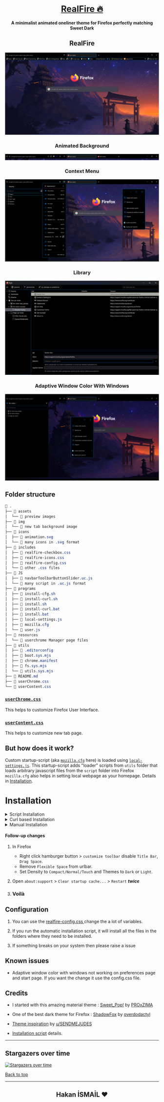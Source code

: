 <div align="center">

  # [RealFire 🔥](https://github.com/Hakanbaban53/RealFire)
  **A minimalist animated oneliner theme for Firefox perfectly matching Sweet Dark**
</div>

<h2 align="center">RealFire</h2>
<p align="center"><img src="./assets/preview.png"></p>

<h3 align="center">Animated Background</h3>
<p align="center" style="max-heigh:250px"><img src="./assets/navbar.gif"></p>

<h3 align="center">Context Menu</h3>
<p align="center"><img src="./assets/context.png"></p>

<h3 align="center">Library</h3>
<p align="center"><img src="./assets/library.png"></p>

<h3 align="center">Adaptive Window Color With Windows</h3>
<p align="center"><img src="./assets/adaptive.gif"></p>

## Folder structure

```css
 .
├──  assets
│  └──  preview images
├──  img
│  └──  new tab background image
├──  icons
│  ├──  animation.svg
│  └──  many icons in .svg format
├──  includes
│  ├──  realfire-checkbox.css
│  ├──  realfire-icons.css
│  ├──  realfire-config.css
│  └──  other .css files
├──  JS
│  ├──  navbarToolbarButtonSlider.uc.js
│  └──  many script in .uc.js format
├──  programs
│  ├──  install-cfg.sh
│  ├──  install-curl.sh
│  ├──  install.sh
│  ├──  install-curl.bat
│  ├──  install.bat
│  ├──  local-settings.js
│  ├──  mozilla.cfg
│  └──  user.js
├──  resources
│  └──  userchrome Manager page files
├──  utils
│  ├──  .editorconfig
│  ├──  boot.sys.mjs
│  ├──  chrome.manifest
│  ├──  fs.sys.mjs
│  └──  utils.sys.mjs
├──  README.md
├──  userChrome.css
└──  userContent.css

```

### [`userChrome.css`](./userChrome.css)
This helps to customize Firefox User Interface.

### [`userContent.css`](./userContent.css)
This helps to customize new tab page.


## **But how does it work?**
Custom startup-script (aka [`mozilla.cfg`](./programs/mozilla.cfg) here) is loaded using [`local-settings.js`](./programs/local-settings.js). This startup-script adds "loader" scripts from `utils` folder that loads arbitrary javascript files from the `script` folder into Firefox<br>
`mozilla.cfg` also helps in setting local webpage as your homepage. Details in [Installation](#Installation).

# Installation

<details><summary>Script Installation</summary>

1) Clone the repository and enter folder:

    ```console
    $ git clone https://github.com/Hakanbaban53/RealFire.git && cd RealFire
    ```

2) Run installation script

    This script will lookup default Firefox profile location and install the theme with default configurations.

    <details><summary>Linux/MacOS</summary><br>

    ```console
    $ ./programs/install.sh # Standard
    $ ./programs/install.sh -f ~/.var/app/org.mozilla.firefox/.mozilla/firefox # Flatpak
    $ ./programs/install.sh -f ~/snap/firefox/common/.mozilla/firefox/ # Snap
    ```
    </details>

   <details><summary>Windows</summary><br>

    ```powershell
    > programs\install.bat REM Standard
    > programs\install.bat -e -b "C:\Program Files (x86)\Mozilla Firefox" REM Disable fx-autoconfig and Custom binary folder
    ```
    </details>

    #### Script options
    - `-b <binary_folder>` *optional*
        - Set custom Firefox binary folder path, for example `/usr/lib32/firefox`
        - Default: Auto detects in linux. `C:\Program Files\Mozilla Firefox` in windows

    - `-f <firefox_folder>` *optional*
        - Set custom Firefox folder path, for example `~/.mozilla/icecat/`
        - Default: `~/.mozilla/firefox/` in linux. `%APPDATA%\Mozilla\Firefox` in windows

    - `-p <profile_name>` *optional*
        - Set custom profile name, for example `4htgy4pu.app`
        - Default: Profile folder name found in `profiles.ini` at ->
        ```
        [Install4F96D1932A9F858E]
        Default=1yrah0xg.default-release
        Locked=1
        ```

    - `-e` *optional*
        - Install [`fx-autoconfig`](https://github.com/MrOtherGuy/fx-autoconfig)
        - Runs sudo to copy `mozilla.cfg` and `local-settings.js` to Application Binary folder
        - Default: True

    - `-h` *optional*
        - Shows help message with flags info
</details>

<details><summary>Curl based Installation</summary>

- You can also install this theme with one command:

    <details><summary>Linux/MacOS</summary><br>

    ```console
    $ curl -s -o- https://raw.githubusercontent.com/Hakanbaban53/RealFire/master/programs/install-curl.sh | bash # Standard
    $ curl -s -o- https://raw.githubusercontent.com/Hakanbaban53/RealFire/master/programs/install-curl.sh | bash -s -- -f ~/.var/app/org.mozilla.firefox/.mozilla/firefox # Flatpak
    ```
    </details>

   <details><summary>Windows</summary><br>

    ```powershell
    > curl -sL "https://raw.githubusercontent.com/Hakanbaban53/RealFire/master/programs/install-curl.bat" > %TEMP%\install-curl.bat && %TEMP%\install-curl.bat REM Standard
    > curl -sL "https://raw.githubusercontent.com/Hakanbaban53/RealFire/master/programs/install-curl.bat" > %TEMP%\install-curl.bat && %TEMP%\install-curl.bat -b "C:\Program Files (x86)\Mozilla Firefox" REM Custom binary folder

    ```
    </details>
</details>

<details><summary>Manual Installation</summary>

1) Open `about:support` in new tab and click `Open Directory` near `Profile Directory`.

2) Open this directory in terminal and clone the repository

    Note: If you already have a `chrome` folder under `Profile Directory`, rename it to `chrome_bak` or anything else to preserve your old theme.

    ```console
    $ cd {Your profile directory}

    $ git clone https://github.com/Hakanbaban53/RealFire.git chrome

    $ cd chrome
    ```



   <details><summary>MacOS</summary><br>

    - `about:support` > `Application Binary` > `{Installation folder}firefox`<br>
    Generally `Installation folder` is `/Applications/Firefox.app/Contents/MacOS/` (`Firefox Nightly` for Nightly version)

      For `MacOS`, our destination folder is `/Applications/Firefox.app/Contents/Resources/`

    ```console
    $ ln -s "`pwd`/programs/user.js" ../user.js

    $ cp ./programs/mozilla.cfg /Applications/Firefox.app/Contents/Resources/

    $ cp ./programs/local-settings.js /Applications/Firefox.app/Contents/Resources/defaults/pref/
    ```
    </details>

    <details><summary>Windows</summary><br>

    - `about:support` > `Application Binary` > `{Installation folder}firefox.exe`<br>
    Generally `Installation folder` is `C:\Program Files\Mozilla Firefox\`

    ```powershell
    > mklink ..\user.js "%cd%\programs\user.js"

    > copy .\programs\mozilla.cfg "C:\Program Files\Mozilla Firefox\"

    > copy .\programs\local-settings.js "C:\Program Files\Mozilla Firefox\defaults\pref\"
    ```
    </details>
    ```

</details>

#### Follow-up changes
1) In Firefox
    - Right click hamburger button > `customize toolbar` disable `Title Bar`, `Drag Space`.
    - Remove `Flexible Space` from urlbar.
    - Set Density to `Compact/Normal/Touch` and Themes to `Dark` or `Light`.

2) Open `about:support` > `Clear startup cache...` > `Restart` ***twice***

3) ### **Voilà**

## Configuration
1) You can use the [ realfire-config.css ](https://github.com/Hakanbaban53/RealFire/blob/main/includes/realfire-config.css) change the a lot of variables.

2) If you run the automatic installation script, it will install all the files in the folders where they need to be installed. 

3) If something breaks on your system then please raise a issue


## Known issues
- Adaptive window color with windows not working on preferences page and start page. If you want the change it use the config.css file.

## Credits
- I started with this amazing material theme : [Sweet_Pop!](https://github.com/PROxZIMA/Sweet-Pop) by [PROxZIMA](https://github.com/PROxZIMA)

- One of the best dark theme for Firefox : [ShadowFox](https://overdodactyl.github.io/ShadowFox) by [overdodactyl](https://github.com/overdodactyl)

- [Theme inspiration](https://www.reddit.com/r/FirefoxCSS/comments/ci7i69/another_oneline_theme/) by [u/SENDMEJUDES](https://www.reddit.com/user/SENDMEJUDES/)

- [Installation script](https://github.com/rafaelmardojai/firefox-gnome-theme) details.
___

## Stargazers over time

[![Stargazers over time](https://starchart.cc/Hakanbaban53/RealFire.svg)](https://starchart.cc/Hakanbaban53/RealFire)

[Back to top](#RealFire_🔥)

-----

<h2 align="center">Hakan İSMAİL ❤</h2>
